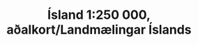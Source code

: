 ---
layout: map-item 
slug: iceland-250k
title: Ísland 1:250 000, aðalkort/Landmælingar Íslands
scale: 1:250,000
years_published: 1952-1980
location: Iceland
nosheets: 18
infourl: http://resolve.library.ubc.ca/cgi-bin/catsearch?bid=2808475
#geojsonurl: add URL once uploaded to GitHub pages
---